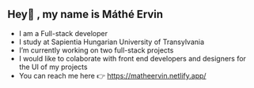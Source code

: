  ## Hey👋 , my name is Máthé Ervin
 - I am a Full-stack developer
 - I study at Sapientia Hungarian University of Transylvania
 - I’m currently working on two full-stack projects
 - I would like to colaborate with front end developers and designers for the UI of my projects
 - You can reach me here 👉 https://matheervin.netlify.app/                

<!--
**ervinmathe/ervinmathe** is a ✨ _special_ ✨ repository because its `README.md` (this file) appears on your GitHub profile.

Here are some ideas to get you started:

- 🔭 I’m currently working on ...
- 🌱 I’m currently learning ...
- 👯 I’m looking to collaborate on ...
- 🤔 I’m looking for help with ...
- 💬 Ask me about ...
- 📫 How to reach me: ...
- 😄 Pronouns: ...
- ⚡ Fun fact: ...
-->
